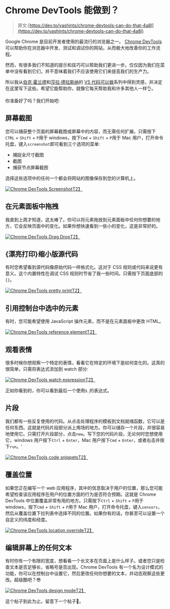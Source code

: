 # Chrome DevTools 能做到？

> 原文:[https://dev.to/yashints/chrome-devtools-can-do-that-4a8l](https://dev.to/yashints/chrome-devtools-can-do-that-4a8l)

Google Chrome 是目前开发者使用的最流行的浏览器之一。 [Chrome DevTools](https://developers.google.com/web/tools/chrome-devtools/) 可以帮助你在浏览器中开发、测试和调试你的网站，从而极大地改善你的工作流程。

然而，有很多我们不知道的提示和技巧可以帮助我们更进一步。仅仅因为我们在菜单中没有看到它们，并不意味着我们不应该使用它们来提高我们的生产力。

所以我从[伯克·霍兰德](https://twitter.com/burkeholland)和[莎拉·德拉斯纳](https://twitter.com/sarah_edo)的 [VS 代码可以做](https://vscodecandothat.com/)系列中得到灵感，并决定在这里写下这些。希望它能帮助你，就像它每天帮助我和许多其他人一样👌。

你准备好了吗？我们开始吧:

## [](#screen-shots)屏幕截图

您可以捕获整个页面的屏幕截图或屏幕中的内容，而无需任何扩展。只需按下`CTRL` + `Shift` + `P`用于 windows，按下`Cmd` + `Shift` + `P`用于 Mac 用户，打开命令托盘，键入`screenshot`即可看到三个选项的菜单:

*   捕捉全尺寸截图
*   截图
*   捕获节点屏幕截图

选择这些选项中的任何一个都会将网站的图像保存到您的计算机上。

[![Chrome DevTools Screenshot](../Images/76c930a5fc9f405522974c9fd2ea7142.png)T2】](https://res.cloudinary.com/practicaldev/image/fetch/s--wcWocnan--/c_limit%2Cf_auto%2Cfl_progressive%2Cq_66%2Cw_880/https://yashints.dev/screenshot-be57f65b4afe2d166e8804fbd60e7bc4.gif)

## [](#drag-and-drop-in-elements-panel)在元素面板中拖拽

我直到上周才知道，这太棒了。你可以将元素拖放到元素面板中任何你想要的地方，它会反映页面中的变化。如果你想快速看到一些小的变化，这是非常好的。

[![Chrome DevTools Drag Drop](../Images/85464a1418d45ab5afdf513d5e198a8a.png)T2】](https://res.cloudinary.com/practicaldev/image/fetch/s--MKqSgyLR--/c_limit%2Cf_auto%2Cfl_progressive%2Cq_66%2Cw_880/https://yashints.dev/drgdrop-f4feae655551aa9792fb04e45003d921.gif)

## {漂亮打印}缩小版源代码

有时您希望看到源代码像原始代码一样格式化。这对于 CSS 规则或代码来说更有意义。这个内置特性在调试 CSS 规则时节省了我一些时间。只需按下页面底部的`{}`。

[![Chrome DevTools pretty print](../Images/228f9bad3e77a674c0aaebdebd4e0787.png)T2】](https://res.cloudinary.com/practicaldev/image/fetch/s--vcAYNxTI--/c_limit%2Cf_auto%2Cfl_progressive%2Cq_66%2Cw_880/https://yashints.dev/prettyprint-dd38eccdebbc15c2d7eb637b9958fb57.gif)

## [](#reference-the-selected-element-in-console)引用控制台中选中的元素

有时，您可能希望使用 JavaScript 操作元素，而不是在元素面板中更改 HTML。

[![Chrome DevTools reference element](../Images/a7bb91eb566ecf3601650af8ff241c51.png)T2】](https://res.cloudinary.com/practicaldev/image/fetch/s--Cvwg-4x4--/c_limit%2Cf_auto%2Cfl_progressive%2Cq_66%2Cw_880/https://yashints.dev/refelement-a4ae79b64ba660179313786a587b9d52.gif)

## [](#watch-expressions)观看表情

很多时候你想观察一个特定的表情，看看它在特定的环境下是如何变化的。这真的很简单，只需将表达式添加到 watch 部分:

[![Chrome DevTools watch expression](../Images/1377d67874d0f992fac15a8b7670bbd0.png)T2】](https://res.cloudinary.com/practicaldev/image/fetch/s--LOzsXkU---/c_limit%2Cf_auto%2Cfl_progressive%2Cq_66%2Cw_880/https://yashints.dev/watch-a0314ef5d74fb1ba52144f99565669ea.gif)

正如你看到的，你可以看到最后一个使用`$_`的表达式。

## [](#snippets)片段

我们都有一些反复使用的代码。从点击处理程序的模板到文档就绪函数，它可以是任何东西。这就是代码片段部分派上用场的地方。你可以储存一个片段，并很容易地使用它。只需打开片段部分，点击`new`。写下您的代码片段，无论何时您想使用它，windows 用户按下`Ctrl` + `Enter`，Mac 用户按下`Cmd` + `Enter`，或者右击并按下`run`。'

[![Chrome DevTools code snippets](../Images/040171fc51c5db4b2c232b53ee8b2cc5.png)T2】](https://res.cloudinary.com/practicaldev/image/fetch/s--pAr-QNWC--/c_limit%2Cf_auto%2Cfl_progressive%2Cq_66%2Cw_880/https://yashints.dev/snippet-fd4d9ef66e4d2df85260caf41e36bd57.gif)

## [](#overriding-location)覆盖位置

如果您正在编写一个 web 应用程序，其中的信息取决于用户的位置，那么您可能希望检查该应用程序在用户的位置方面的行为是否符合预期。这就是 Chrome DevTools 中位置覆盖非常有用的地方。只需按下`Ctrl` + `Shift` + `P`用于 windows，按下`Cmd` + `Shift` + `P`用于 Mac 用户，打开命令托盘，键入`sensors`，然后从覆盖位置下拉列表中选择不同的位置。如果你有的话，你甚至可以设置一个自定义的纬度和经度。

[![Chrome DevTools location override](../Images/c5b45617d5297a2152f00f1ff6505ac7.png)T2】](https://res.cloudinary.com/practicaldev/image/fetch/s--Xe4FA6w---/c_limit%2Cf_auto%2Cfl_progressive%2Cq_66%2Cw_880/https://yashints.dev/locationoverride-2a3d8bc3c58bc2f66ba4f8a03db1f6ce.gif)

## [](#editing-any-text-on-screen)编辑屏幕上的任何文本

有时你有一个有限的宽度，想看看一个长文本在页面上是什么样子。或者您只是检查文本是否足够长，省略号是否出现。Chrome DevTools 有一个名为设计模式的功能，你可以在控制台中设置它，然后更改任何你想要的文本，并动态观察这些更改。超级酷吧？😎

[![Chrome DevTools design mode](../Images/fe991dba53e1c58db7c8a198a67d6fe2.png)T2】](https://res.cloudinary.com/practicaldev/image/fetch/s--AEMWWCxk--/c_limit%2Cf_auto%2Cfl_progressive%2Cq_66%2Cw_880/https://yashints.dev/designmode-109b4a5d9db472db0cab6ff52fcf42d8.gif)

这个帖子到此为止。留意下一个帖子👀。